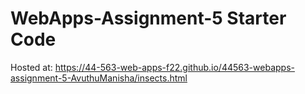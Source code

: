 # WebApps-Assignment-5 Starter Code

Hosted at:  https://44-563-web-apps-f22.github.io/44563-webapps-assignment-5-AvuthuManisha/insects.html
